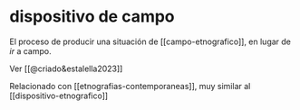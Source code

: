 # dispositivo de campo
El proceso de producir una situación de [[campo-etnografico]], en lugar de *ir* a campo.

Ver [[@criado&estalella2023]]

Relacionado con [[etnografias-contemporaneas]], muy similar al [[dispositivo-etnografico]]